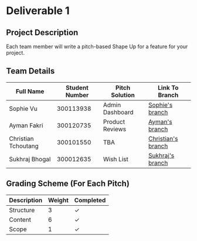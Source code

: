 # Deliverable 1

## Project Description

Each team member will write a pitch-based Shape Up for a feature for your project. 


## Team Details

| Full Name | Student Number | Pitch Solution | Link To Branch |
|------|------|------|------|
| Sophie Vu | 300113938| Admin Dashboard | [Sophie's branch](https://github.com/vusophie/SEG4105_term_project/blob/deli1_sophie_300113938_pitch/README.md) |
| Ayman Fakri | 300120735 | Product Reviews | [Ayman's branch](https://github.com/vusophie/SEG4105_term_project/tree/deliv1_ayman_300120735_pitch) |
| Christian Tchoutang | 300101550 | TBA | [Christian's branch](test.com) |
| Sukhraj Bhogal | 300012635 | Wish List | [Sukhraj's branch](https://github.com/vusophie/SEG4105_term_project/tree/deli1_sukhraj_300012635_pitch) |


## Grading Scheme (For Each Pitch)

| Description | Weight | Completed | 
|------|------|------|
| Structure | 3 | &check; |
| Content | 6 | &check; |
| Scope | 1 | &check; |

